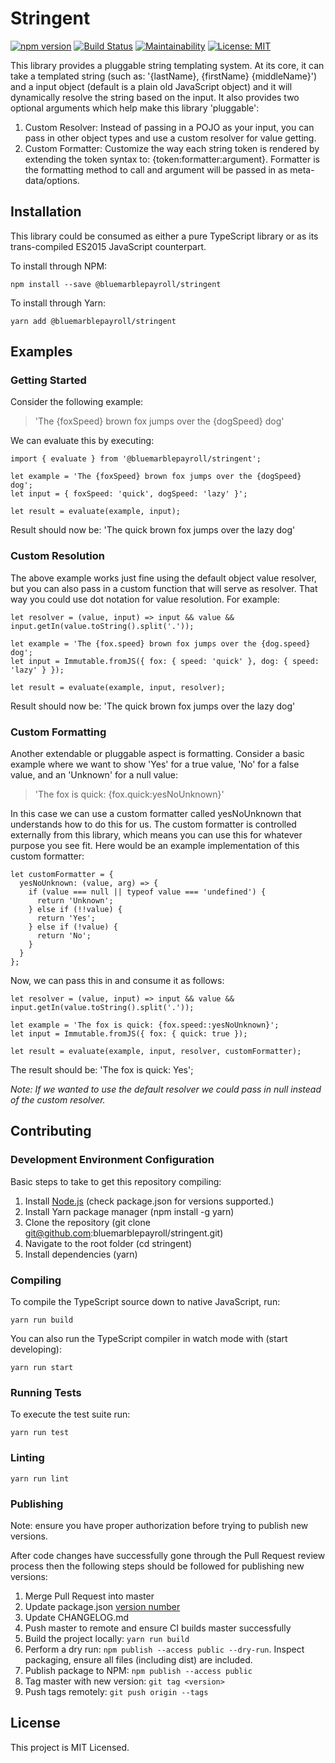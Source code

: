 # Stringent

[![npm version](https://badge.fury.io/js/%40bluemarblepayroll%2Fstringent.svg)](https://badge.fury.io/js/%40bluemarblepayroll%2Fstringent) [![Build Status](https://travis-ci.org/bluemarblepayroll/stringent.svg?branch=master)](https://travis-ci.org/bluemarblepayroll/stringent) [![Maintainability](https://api.codeclimate.com/v1/badges/4864e6bc533e1e2fa62b/maintainability)](https://codeclimate.com/github/bluemarblepayroll/stringent/maintainability) [![License: MIT](https://img.shields.io/badge/License-MIT-yellow.svg)](https://opensource.org/licenses/MIT)

This library provides a pluggable string templating system.  At its core, it can take a templated string (such as: '{lastName}, {firstName} {middleName}') and a input object (default is a plain old JavaScript object) and it will dynamically resolve the string based on the input.  It also provides two optional arguments which help make this library 'pluggable':

1. Custom Resolver: Instead of passing in a POJO as your input, you can pass in other object types and use a custom resolver for value getting.
1. Custom Formatter: Customize the way each string token is rendered by extending the token syntax to: {token:formatter:argument}.  Formatter is the formatting method to call and argument will be passed in as meta-data/options.

## Installation

This library could be consumed as either a pure TypeScript library or as its trans-compiled ES2015 JavaScript counterpart.

To install through NPM:

````
npm install --save @bluemarblepayroll/stringent
````

To install through Yarn:

````
yarn add @bluemarblepayroll/stringent
````

## Examples

### Getting Started

Consider the following example:

> 'The {foxSpeed} brown fox jumps over the {dogSpeed} dog'

We can evaluate this by executing:

````
import { evaluate } from '@bluemarblepayroll/stringent';

let example = 'The {foxSpeed} brown fox jumps over the {dogSpeed} dog';
let input = { foxSpeed: 'quick', dogSpeed: 'lazy' }';

let result = evaluate(example, input);
````

Result should now be: 'The quick brown fox jumps over the lazy dog'

### Custom Resolution

The above example works just fine using the default object value resolver, but you can also pass in a custom function that will serve as resolver.  That way you could use dot notation for value resolution.  For example:

````
let resolver = (value, input) => input && value && input.getIn(value.toString().split('.'));

let example = 'The {fox.speed} brown fox jumps over the {dog.speed} dog';
let input = Immutable.fromJS({ fox: { speed: 'quick' }, dog: { speed: 'lazy' } });

let result = evaluate(example, input, resolver);
````

Result should now be: 'The quick brown fox jumps over the lazy dog'

### Custom Formatting

Another extendable or pluggable aspect is formatting.  Consider a basic example where we want to show 'Yes' for a true value, 'No' for a false value, and an 'Unknown' for a null value:

> 'The fox is quick: {fox.quick:yesNoUnknown}'

In this case we can use a custom formatter called yesNoUnknown that understands how to do this for us.  The custom formatter is controlled externally from this library, which means you can use this for whatever purpose you see fit.  Here would be an example implementation of this custom formatter:

````
let customFormatter = {
  yesNoUnknown: (value, arg) => {
    if (value === null || typeof value === 'undefined') {
      return 'Unknown';
    } else if (!!value) {
      return 'Yes';
    } else if (!value) {
      return 'No';
    }
  }
};

````

Now, we can pass this in and consume it as follows:

````
let resolver = (value, input) => input && value && input.getIn(value.toString().split('.'));

let example = 'The fox is quick: {fox.speed::yesNoUnknown}';
let input = Immutable.fromJS({ fox: { quick: true });

let result = evaluate(example, input, resolver, customFormatter);
````

The result should be: 'The fox is quick: Yes';

*Note: If we wanted to use the default resolver we could pass in null instead of the custom resolver.*

## Contributing

### Development Environment Configuration

Basic steps to take to get this repository compiling:

1. Install [Node.js](https://nodejs.org) (check package.json for versions supported.)
2. Install Yarn package manager (npm install -g yarn)
3. Clone the repository (git clone git@github.com:bluemarblepayroll/stringent.git)
4. Navigate to the root folder (cd stringent)
5. Install dependencies (yarn)

### Compiling

To compile the TypeScript source down to native JavaScript, run:

````
yarn run build
````

You can also run the TypeScript compiler in watch mode with (start developing):

```
yarn run start
```

### Running Tests

To execute the test suite run:

````
yarn run test
````

### Linting

````
yarn run lint
````

### Publishing

Note: ensure you have proper authorization before trying to publish new versions.

After code changes have successfully gone through the Pull Request review process then the following steps should be followed for publishing new versions:

1. Merge Pull Request into master
2. Update package.json [version number](https://semver.org/)
3. Update CHANGELOG.md
4. Push master to remote and ensure CI builds master successfully
5. Build the project locally: `yarn run build`
6. Perform a dry run: `npm publish --access public --dry-run`.  Inspect packaging, ensure all files (including dist) are included.
7. Publish package to NPM: `npm publish --access public`
8. Tag master with new version: `git tag <version>`
9. Push tags remotely: `git push origin --tags`

## License

This project is MIT Licensed.
